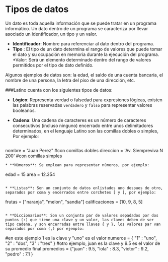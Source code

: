 # Tipos de datos
Un dato es toda aquella información que se puede tratar en un programa informático.
Un dato dentro de un programa se caracteriza por llevar asociado un identificador, un tipo y un valor.

* **Identificador**: Nombre para referenciar al dato dentro del programa.
* **Tipo** : El tipo de un dato determina el rango de valores que puede tomar el dato y su ocupación en memoria durante la ejecución del programa.
*Valor: Será un elemento determinado dentro del rango de valores permitidos por el tipo de dato definido.

Algunos ejemplos de datos son: la edad, el saldo de una cuenta bancaria, el nombre de una persona, la letra del piso de una dirección, etc.

###Latino cuenta con los siguientes tipos de datos:
* **Lógico**: Representa verdad o falsedad para expresiones lógicas, existen las palabras reservadas `verdadero` y `falso` para representar valores booleanos.

* **Cadena**: Una cadena de caracteres es un número de caracteres consecutivos (incluso ninguno) encerrado entre unos delimitadores determinados, en el lenguaje Latino son las comillas dobles o simples, Por ejemplo:
  ```
nombre = "Juan Perez" #con comillas dobles
direccion = 'Av. Siempreviva N 200'  #con comillas simples
  ```
* **Números**: Se emplean para representar números, por ejemplo:
```
edad = 15
area = 12.354
```

* **Listas**: Son un conjunto de datos enlistados uno despues de otro, separados por coma y encerrados entre corchetes [ y ], por ejemplo:
```
frutas = ["naranja", "melon", "sandia"]
calificaciones = [10, 9, 8, 5]
```

* **Diccionarios**: Son un conjunto par de valores sepadados por dos puntos (:) que tiene una clave y un valor, las claves deben de ser tipo cadena, y son encerradas entre llaves { y }, los valores par van separados por coma (,) por ejemplo:
```
#en este ejemplo 1 es la clave y "uno" es el valor
numeros = { "1" : "uno", 
            "2" : "dos", 
            "3" : "tres" } 
#otro ejemplo, juan es la clave y 9.5 es el valor de su promedio final
promedios = {"juan" : 9.5, 
             "lola" : 8.3, 
             "victor" : 9.2, 
             "pedro" : 7.1 }
```


